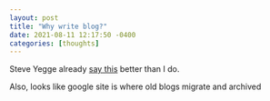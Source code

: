 ```yaml
---
layout: post
title: "Why write blog?"
date: 2021-08-11 12:17:50 -0400
categories: [thoughts]
---
```


Steve Yegge already [say this](https://sites.google.com/site/steveyegge2/you-should-write-blogs) better than I do.

<!--break-->

Also, looks like google site is where old blogs migrate and archived
